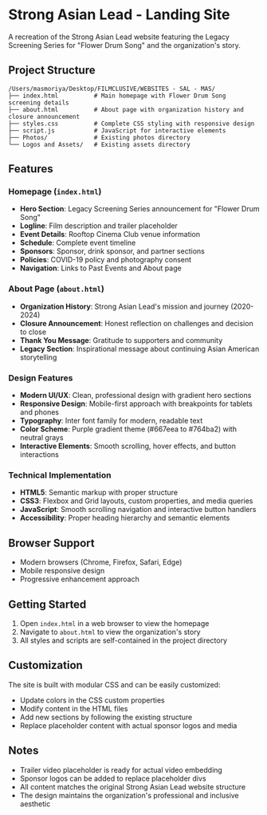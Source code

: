 # Strong Asian Lead - Landing Site

A recreation of the Strong Asian Lead website featuring the Legacy Screening Series for "Flower Drum Song" and the organization's story.

## Project Structure

```
/Users/masmoriya/Desktop/FILMCLUSIVE/WEBSITES - SAL - MAS/
├── index.html          # Main homepage with Flower Drum Song screening details
├── about.html          # About page with organization history and closure announcement
├── styles.css          # Complete CSS styling with responsive design
├── script.js           # JavaScript for interactive elements
├── Photos/             # Existing photos directory
└── Logos and Assets/   # Existing assets directory
```

## Features

### Homepage (`index.html`)
- **Hero Section**: Legacy Screening Series announcement for "Flower Drum Song"
- **Logline**: Film description and trailer placeholder
- **Event Details**: Rooftop Cinema Club venue information
- **Schedule**: Complete event timeline
- **Sponsors**: Sponsor, drink sponsor, and partner sections
- **Policies**: COVID-19 policy and photography consent
- **Navigation**: Links to Past Events and About page

### About Page (`about.html`)
- **Organization History**: Strong Asian Lead's mission and journey (2020-2024)
- **Closure Announcement**: Honest reflection on challenges and decision to close
- **Thank You Message**: Gratitude to supporters and community
- **Legacy Section**: Inspirational message about continuing Asian American storytelling

### Design Features
- **Modern UI/UX**: Clean, professional design with gradient hero sections
- **Responsive Design**: Mobile-first approach with breakpoints for tablets and phones
- **Typography**: Inter font family for modern, readable text
- **Color Scheme**: Purple gradient theme (#667eea to #764ba2) with neutral grays
- **Interactive Elements**: Smooth scrolling, hover effects, and button interactions

### Technical Implementation
- **HTML5**: Semantic markup with proper structure
- **CSS3**: Flexbox and Grid layouts, custom properties, and media queries
- **JavaScript**: Smooth scrolling navigation and interactive button handlers
- **Accessibility**: Proper heading hierarchy and semantic elements

## Browser Support

- Modern browsers (Chrome, Firefox, Safari, Edge)
- Mobile responsive design
- Progressive enhancement approach

## Getting Started

1. Open `index.html` in a web browser to view the homepage
2. Navigate to `about.html` to view the organization's story
3. All styles and scripts are self-contained in the project directory

## Customization

The site is built with modular CSS and can be easily customized:
- Update colors in the CSS custom properties
- Modify content in the HTML files
- Add new sections by following the existing structure
- Replace placeholder content with actual sponsor logos and media

## Notes

- Trailer video placeholder is ready for actual video embedding
- Sponsor logos can be added to replace placeholder divs
- All content matches the original Strong Asian Lead website structure
- The design maintains the organization's professional and inclusive aesthetic
